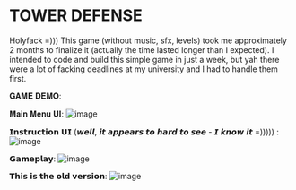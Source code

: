 # TOWER DEFENSE

Holyfack =)))  This game (without music, sfx, levels) took me approximately 2 months to finalize it (actually the time lasted longer than I expected). I intended to code and build this simple game in just a week, but yah there were a lot of facking deadlines at my university and I had to handle them first.

𝐆𝐀𝐌𝐄 𝐃𝐄𝐌𝐎:

𝐌𝐚𝐢𝐧 𝐌𝐞𝐧𝐮 𝐔𝐈:
![image](https://user-images.githubusercontent.com/97457787/164774471-5975b0cf-8a8a-412f-8673-e779b81b566d.png)

𝗜𝗻𝘀𝘁𝗿𝘂𝗰𝘁𝗶𝗼𝗻 𝗨𝗜 (𝙬𝙚𝙡𝙡, 𝙞𝙩 𝙖𝙥𝙥𝙚𝙖𝙧𝙨 𝙩𝙤 𝙝𝙖𝙧𝙙 𝙩𝙤 𝙨𝙚𝙚 - 𝙄 𝙠𝙣𝙤𝙬 𝙞𝙩 =))))) :
![image](https://user-images.githubusercontent.com/97457787/164774513-6d917dc8-3d34-41a5-ade3-94b5821b94cb.png)

𝗚𝗮𝗺𝗲𝗽𝗹𝗮𝘆:
![image](https://user-images.githubusercontent.com/97457787/164774642-f87a52de-1dbe-4a8c-9598-c93ab0027612.png)

𝗧𝗵𝗶𝘀 𝗶𝘀 𝘁𝗵𝗲 𝗼𝗹𝗱 𝘃𝗲𝗿𝘀𝗶𝗼𝗻:
![image](https://user-images.githubusercontent.com/97457787/155750812-1da91eb9-cf48-4831-9e8c-9fc5493d09d9.png)

